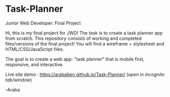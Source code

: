# Task-Planner
Junior Web Developer: Final Project 

Hi, this is my final project for JWD! The task is to create a task planner app from scratch.
This repository consists of working and completed files/versions of the final project! 
You will find a wireframe + stylesheet and HTML/CSS/JavaScript files.

The goal is to create a web app: "task planner" that is mobile first, responsive, and interactive.

Live site demo : https://arababen.github.io/Task-Planner/ (*open in incognito tab/window*) 

-Araba
